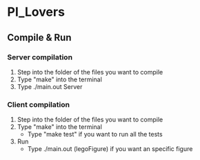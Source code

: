 # PI_Lovers

## Compile & Run

### Server compilation
1. Step into the folder of the files you want to compile
2. Type "make" into the terminal
3. Type ./main.out Server

### Client compilation
1. Step into the folder of the files you want to compile
2. Type "make" into the terminal
    - Type "make test" if you want to run all the tests
3. Run
    - Type ./main.out (legoFigure) if you want an specific figure 